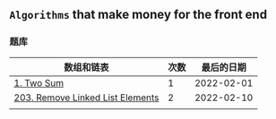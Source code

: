 ## `Algorithms` that make money for the front end

### 题库

| 数组和链表                                                                                       | 次数 | 最后的日期 |
| ------------------------------------------------------------------------------------------------ | ---- | ---------- |
| [1. Two Sum](https://leetcode-cn.com/problems/two-sum)                                           | 1    | 2022-02-01 |
| [203. Remove Linked List Elements](https://leetcode-cn.com/problems/remove-linked-list-elements) | 2    | 2022-02-10 |
|                                                                                                  |      |            |
